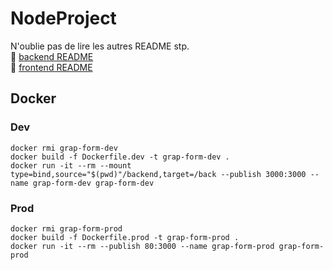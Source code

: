 # NodeProject

N'oublie pas de lire les autres README stp.  
📄 [backend README](backend/README.md)  
📄 [frontend README](frontend/README.md)

## Docker

### Dev

```docker
docker rmi grap-form-dev
docker build -f Dockerfile.dev -t grap-form-dev .
docker run -it --rm --mount type=bind,source="$(pwd)"/backend,target=/back --publish 3000:3000 --name grap-form-dev grap-form-dev
```

### Prod

```docker
docker rmi grap-form-prod
docker build -f Dockerfile.prod -t grap-form-prod .
docker run -it --rm --publish 80:3000 --name grap-form-prod grap-form-prod
```
